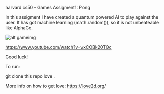 harvard
cs50 - Games
Assigment1: Pong

In this assigment I have created a quantum powered AI to play against the user. It has got machine learning (math.random()), so it is not unbeateable like AlphaGo.


![alt gameimg](https://res.cloudinary.com/jardimsonoro/image/upload/v1602958715/pong_p55t9r.png)


https://www.youtube.com/watch?v=vxCOBk20TQc


Good luck!

To run:

git clone this repo love .

More info on how to get love: https://love2d.org/
